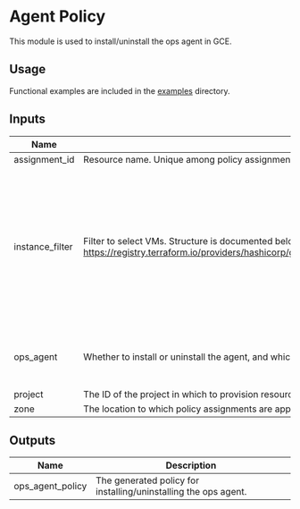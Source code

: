 # Agent Policy

This module is used to install/uninstall the ops agent in GCE.

## Usage

Functional examples are included in the [examples](./../../examples) directory.

<!-- BEGINNING OF PRE-COMMIT-TERRAFORM DOCS HOOK -->
## Inputs

| Name | Description | Type | Default | Required |
|------|-------------|------|---------|:--------:|
| assignment\_id | Resource name. Unique among policy assignments in the given zone | `string` | n/a | yes |
| instance\_filter | Filter to select VMs. Structure is documented below here: https://registry.terraform.io/providers/hashicorp/google/latest/docs/resources/os_config_os_policy_assignment. | <pre>object({<br>    all : optional(bool),<br>    exclusion_labels : optional(list(object({<br>      labels : map(string)<br>    })), []),<br>    inclusion_labels : optional(list(object({<br>      labels : map(string)<br>    })), []),<br>    inventories : optional(list(object({<br>      os_short_name : string,<br>      os_version : string<br>    })), []),<br>  })</pre> | n/a | yes |
| ops\_agent | Whether to install or uninstall the agent, and which version to install. | `object({ package_state : string, version : string })` | <pre>{<br>  "package_state": "installed",<br>  "version": "latest"<br>}</pre> | no |
| project | The ID of the project in which to provision resources. If not present, uses the provider ID | `string` | `null` | no |
| zone | The location to which policy assignments are applied to. | `string` | n/a | yes |

## Outputs

| Name | Description |
|------|-------------|
| ops\_agent\_policy | The generated policy for installing/uninstalling the ops agent. |

<!-- END OF PRE-COMMIT-TERRAFORM DOCS HOOK -->
